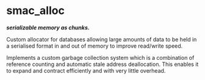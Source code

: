 # smac_alloc

***serializable memory as chunks.***

Custom allocator for databases allowing large amounts of data to be held in a serialised format in and out of memory to improve read/write speed. 

Implements a custom garbage collection system which is a combination of reference counting and automatic stale address deallocation. This enables it to expand and contract efficiently and with very little overhead.
